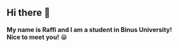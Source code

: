 ## Hi there 👋

**My name is Raffi and I am a student in Binus University!**\
**Nice to meet you!** 😁


<!--
**raffiwr/raffiwr** is a ✨ _special_ ✨ repository because its `README.md` (this file) appears on your GitHub profile.



